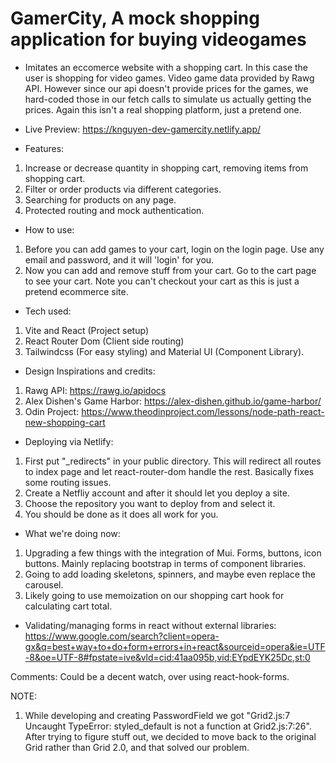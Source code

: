 # GamerCity, A mock shopping application for buying videogames
- Imitates an eccomerce website with a shopping cart. In this case the user
  is shopping for video games. Video game data provided by Rawg API. However since our 
  api doesn't provide prices for the games, we hard-coded those in our fetch calls to simulate 
  us actually getting the prices. Again this isn't a real shopping platform, just a pretend one.


+ Live Preview: https://knguyen-dev-gamercity.netlify.app/

+ Features:
1. Increase or decrease quantity in shopping cart, removing items from shopping cart.
2. Filter or order products via different categories.
3. Searching for products on any page. 
4. Protected routing and mock authentication.


+ How to use:
1. Before you can add games to your cart, login on the login page.
  Use any email and password, and it will 'login' for you.
2. Now you can add and remove stuff from your cart. Go
  to the cart page to see your cart. Note you can't 
  checkout your cart as this is just a pretend ecommerce site.

+ Tech used:
1. Vite and React (Project setup)
2. React Router Dom (Client side routing)
3. Tailwindcss (For easy styling) and Material UI (Component Library).


+ Design Inspirations and credits:
1. Rawg API: https://rawg.io/apidocs
2. Alex Dishen's Game Harbor: https://alex-dishen.github.io/game-harbor/
3. Odin Project: https://www.theodinproject.com/lessons/node-path-react-new-shopping-cart


+ Deploying via Netlify:
1. First put "_redirects" in your public directory. 
  This will redirect all routes to index page and let react-router-dom
  handle the rest. Basically fixes some routing issues.
2. Create a Netfliy account and after it should let you
  deploy a site.
3. Choose the repository you want to deploy from and select it.
4. You should be done as it does all work for you.


+ What we're doing now:
1. Upgrading a few things with the integration of Mui. Forms, buttons,
  icon buttons. Mainly replacing bootstrap in terms of component libraries.
2. Going to add loading skeletons, spinners, and maybe even replace the carousel.
3. Likely going to use memoization on our shopping cart hook for calculating cart total.


+ Validating/managing forms in react without external libraries:
https://www.google.com/search?client=opera-gx&q=best+way+to+do+form+errors+in+react&sourceid=opera&ie=UTF-8&oe=UTF-8#fpstate=ive&vld=cid:41aa095b,vid:EYpdEYK25Dc,st:0

Comments: Could be a decent watch, over using react-hook-forms.


NOTE: 
1. While developing and creating PasswordField we got "Grid2.js:7 Uncaught TypeError: styled_default is not a     function at Grid2.js:7:26". After trying to figure stuff out, we decided to move back to the original 
Grid rather than Grid 2.0, and that solved our problem.